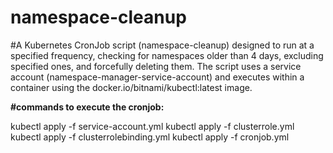 # namespace-cleanup

#A Kubernetes CronJob script (namespace-cleanup) designed to run at a specified frequency, checking for namespaces older than 4 days, excluding specified ones, and forcefully deleting them. The script uses a service account (namespace-manager-service-account) and executes within a container using the docker.io/bitnami/kubectl:latest image.

**#commands to execute the cronjob:**

kubectl apply -f service-account.yml
kubectl apply -f clusterrole.yml
kubectl apply -f clusterrolebinding.yml
kubectl apply -f cronjob.yml




